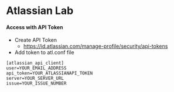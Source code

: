 # Atlassian Lab
#### Access with API Token
* Create API Token
    * https://id.atlassian.com/manage-profile/security/api-tokens
* Add token to atl.conf file
```
[atlassian_api_client]
user=YOUR_EMAIL_ADDRESS
api_token=YOUR_ATLASSIANAPI_TOKEN
server=YOUR_SERVER_URL
issue=YOUR_ISSUE_NUMBER
```